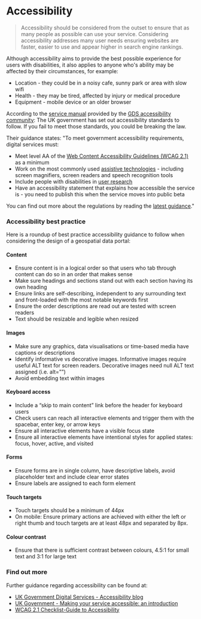 # Accessibility

> Accessibility should be considered from the outset to ensure that as many people as possible can use your service. Considering accessibility addresses many user needs ensuring websites are faster, easier to use and appear higher in search engine rankings.

Although accessibility aims to provide the best possible experience for users with disabilities, it also applies to anyone who's ability may be affected by their circumstances, for example:

+ Location - they could be in a noisy cafe, sunny park or area with slow wifi
+ Health - they may be tired, affected by injury or medical procedure
+ Equipment - mobile device or an older browser

According to the [service manual](https://www.gov.uk/service-manual/helping-people-to-use-your-service/making-your-service-accessible-an-introduction) provided by the [GDS accessibility community](https://www.gov.uk/service-manual/communities/accessibility-community): The UK government has set out accessibility standards to follow. If you fail to meet those standards, you could be breaking the law.

Their guidance states: "To meet government accessibility requirements, digital services must:

+ Meet level AA of the [Web Content Accessibility Guidelines (WCAG 2.1)](https://www.gov.uk/service-manual/helping-people-to-use-your-service/understanding-wcag) as a minimum
+ Work on the most commonly used [assistive technologies](https://www.gov.uk/service-manual/technology/testing-with-assistive-technologies) - including screen magnifiers, screen readers and speech recognition tools
+ Include people with disabilities in [user research](https://www.gov.uk/service-manual/user-research)
+ Have an accessibility statement that explains how accessible the service is - you need to publish this when the service moves into public beta

You can find out more about the regulations by reading the [latest guidance](https://www.gov.uk/guidance/accessibility-requirements-for-public-sector-websites-and-apps)."

### Accessibility best practice

Here is a roundup of best practice accessibility guidance to follow when considering the design of a geospatial data portal:

#### Content
+ Ensure content is in a logical order so that users who tab through content can do so in an order that makes sense
+ Make sure headings and sections stand out with each section having its own heading
+ Ensure links are self-describing, independent to any surrounding text and front-loaded with the most notable keywords first
+ Ensure the order descriptions are read out are tested with screen readers
+ Text should be resizable and legible when resized

#### Images
+ Make sure any graphics, data visualisations or time-based media have captions or descriptions
+ Identify informative vs decorative images. Informative images require useful ALT text for screen readers. Decorative images need null ALT text assigned (i.e. alt=””)
+ Avoid embedding text within images

#### Keyboard access
+ Include a “skip to main content” link before the header for keyboard users
+ Check users can reach all interactive elements and trigger them with the spacebar, enter key, or arrow keys
+ Ensure all interactive elements have a visible focus state
+ Ensure all interactive elements have intentional styles for applied states: focus, hover, active, and visited

#### Forms
+ Ensure forms are in single column, have descriptive labels, avoid placeholder text and include clear error states
+ Ensure labels are assigned to each form element

#### Touch targets
+ Touch targets should be a minimum of 44px
+ On mobile: Ensure primary actions are achieved with either the left or right thumb and touch targets are at least 48px and separated by 8px.

#### Colour contrast
+ Ensure that there is sufficient contrast between colours, 4.5:1 for small text and 3:1 for large text


### Find out more
Further guidance regarding accessibility can be found at:
+ [UK Government Digital Services - Accessibility blog](https://gds.blog.gov.uk/category/accessibility/)
+ [UK Government - Making your service accessible: an introduction](https://www.gov.uk/service-manual/helping-people-to-use-your-service/making-your-service-accessible-an-introduction)
+ [WCAG 2.1 Checklist-Guide to Accessibility](https://uxtricks.design/blogs/ux-design/accessibility)

